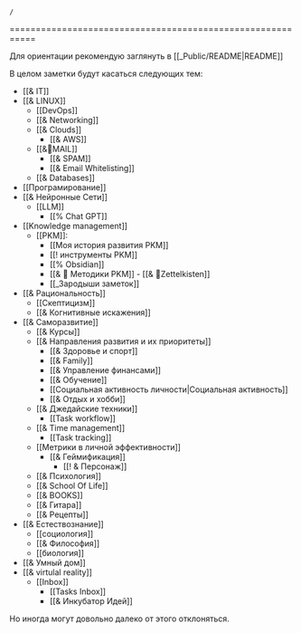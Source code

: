 ``` ActivityHistory
/
```
===========================================================

Для ориентации рекомендую заглянуть в [[_Public/README|README]]

В целом заметки будут касаться следующих тем:
- [[& IT]]
- [[& LINUX]]
	- [[DevOps]]
	- [[& Networking]]
	- [[& Clouds]]
		- [[& AWS]]
	- [[&🌲️MAIL]]
		- [[& SPAM]]
		- [[& Email Whitelisting]]
	- [[& Databases]]
- [[Програмирование]]
- [[& Нейронные Сети]]
	- [[LLM]]
		- [[% Chat GPT]]
- [[Knowledge management]] 
	- [[PKM]]:
		- [[Моя история  развития PKM]]
		- [[! инструменты PKM]]
		- [[% Obsidian]]
		- [[& 🌱️ Методики PKM]]
			- [[& 🌲️Zettelkisten]]
	  - [[_Зародыши заметок]]
- [[& Рациональность]]
	- [[Скептицизм]]
	- [[& Когнитивные искажения]]
- [[& Саморазвитие]]
	- [[& Курсы]]
	- [[& Направления развития и их приоритеты]]
		- [[&  Здоровье и спорт]]
		- [[& Family]]
		- [[& Управление финансами]]
		- [[& Обучение]]
		- [[Социальная активность личности|Социальная активность]]
		- [[& Отдых и хобби]]
	- [[& Джедайские техники]]
		- [[Task workflow]]
	 - [[& Time management]]
		 - [[Task tracking]]
	- [[Метрики в личной эффективности]]
		- [[& Геймификация]]
			- [[! & Персонаж]]
	- [[& Психология]]
	- [[& School Of Life]]
	- [[& BOOKS]]
	- [[& Гитара]]
	- [[& Рецепты]]
- [[& Естествознание]]
	- [[социология]]
	- [[&  Философия]]
	- [[биология]]
- [[& Умный дом]]
- [[& virtulal reality]]
  - [[Inbox]]
	  - [[Tasks Inbox]]
	  - [[& Инкубатор Идей]]

Но иногда могут довольно далеко от этого отклоняться.